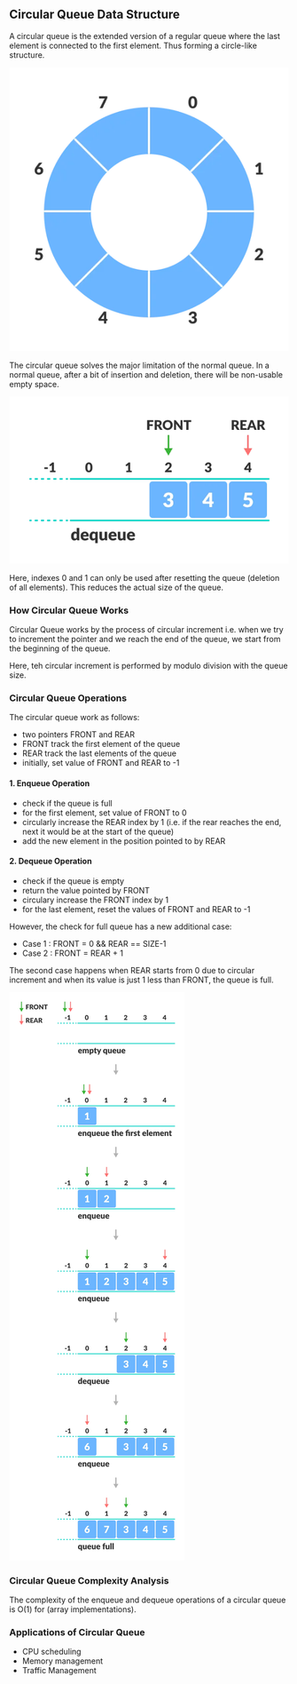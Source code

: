 ## Circular Queue Data Structure


A circular queue is the extended version of a regular queue where the last element is connected to the first element. Thus forming a circle-like structure.


<img src='./public/circular-increment.webp'/>


The circular queue solves the major limitation of the normal queue. In a normal queue, after a bit of insertion and deletion, there will be non-usable empty space.


<img src='./public/why-circular-queue.webp'/>


Here, indexes 0 and 1 can only be used after resetting the queue (deletion of all elements).
This reduces the actual size of the queue.


### How Circular Queue Works


Circular Queue works by the process of circular increment i.e. when we try to increment the pointer and we reach the end of the queue, we start from the beginning of the queue.

Here, teh circular increment is performed by modulo division with the queue size. 


### Circular Queue Operations


The circular queue work as follows:

- two pointers FRONT and REAR
- FRONT track the first element of the queue
- REAR track the last elements of the queue
- initially, set value of FRONT and REAR to -1


#### 1. Enqueue Operation

- check if the queue is full
- for the first element, set value of FRONT to 0
- circularly increase the REAR index by 1 (i.e. if the rear reaches the end, next it would be at the start of the queue)
- add the new element in the position pointed to by REAR


#### 2. Dequeue Operation

- check if the queue is empty
- return the value pointed by FRONT
- circulary increase the FRONT index by 1
- for the last element, reset the values of FRONT and REAR to -1

However, the check for full queue has a new additional case:

- Case 1 : FRONT = 0 && REAR == SIZE-1
- Case 2 : FRONT = REAR + 1

The second case happens when REAR starts from 0 due to circular increment and when its value is just 1 less than FRONT, the queue is full.


<img src='./public/circular-queue-program.webp'>


### Circular Queue Complexity Analysis

The complexity of the enqueue and dequeue operations of a circular queue is O(1) for (array implementations).


### Applications of Circular Queue

- CPU scheduling
- Memory management
- Traffic Management

